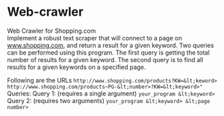 # Web-crawler
Web Crawler for Shopping.com  
Implement a robust text scraper that will connect to a page on www.shopping.com, and return a result for a given keyword. Two queries can
be performed using this program. The first query is getting the total number of results for a given keyword. 
The second query is to find all results for a given keywords on a specified page. 

Following are the URLs  `http://www.shopping.com/products?KW=&lt;keword>` 
                        `http://www.shopping.com/products~PG-&lt;number>?KW=&lt;keyword>"`
Queries:  Query 1: (requires a single argument) `your_program &lt;keyword>` 
          Query 2: (requires two arguments) `your_program &lt;keyword> &lt;page number>`
 
